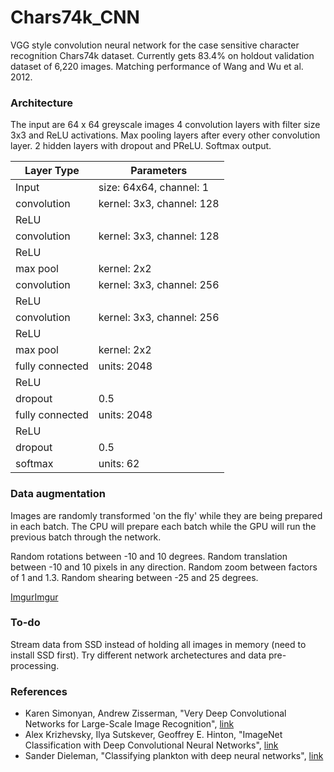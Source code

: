 # Chars74k_CNN

VGG style convolution neural network for the case sensitive character recognition Chars74k dataset. Currently gets 83.4% on holdout validation dataset of 6,220 images. Matching performance of Wang and Wu et al. 2012.  

### Architecture

The input are 64 x 64 greyscale images
4 convolution layers with filter size 3x3 and ReLU activations. Max pooling layers after every other convolution layer.
2 hidden layers with dropout and PReLU. Softmax output.

| Layer Type | Parameters |
| -----------|----------- |
| Input      | size: 64x64, channel: 1 |
| convolution| kernel: 3x3, channel: 128 |
| ReLU |  |
| convolution| kernel: 3x3, channel: 128 |
| ReLU | |
| max pool | kernel: 2x2 |
| convolution| kernel: 3x3, channel: 256 |
| ReLU |  |
| convolution| kernel: 3x3, channel: 256 |
| ReLU |  |
| max pool | kernel: 2x2 |
| fully connected | units: 2048 |
| ReLU |  |
| dropout | 0.5 |
| fully connected | units: 2048 |
| ReLU |  |
| dropout | 0.5 |
| softmax | units: 62 |

### Data augmentation

Images are randomly transformed 'on the fly' while they are being prepared in each batch. The CPU will prepare each batch while the GPU will run the previous batch through the network. 

Random rotations between -10 and 10 degrees.
Random translation between -10 and 10 pixels in any direction. 
Random zoom between factors of 1 and 1.3. 
Random shearing between -25 and 25 degrees.

[Imgur](http://i.imgur.com/vNkJrKi.png)[Imgur](http://i.imgur.com/0G8Khxv.gifv)

### To-do

Stream data from SSD instead of holding all images in memory (need to install SSD first).
Try different network archetectures and data pre-processing.

### References

* Karen Simonyan, Andrew Zisserman, "Very Deep Convolutional Networks for Large-Scale Image Recognition", [link](http://arxiv.org/abs/1409.1556)
* Alex Krizhevsky, Ilya Sutskever, Geoffrey E. Hinton, "ImageNet Classification with Deep Convolutional Neural Networks", [link](http://papers.nips.cc/paper/4824-imagenet-classification-with-deep-convolutional-neural-networks)
* Sander Dieleman, "Classifying plankton with deep neural networks", [link](http://benanne.github.io/2015/03/17/plankton.html)